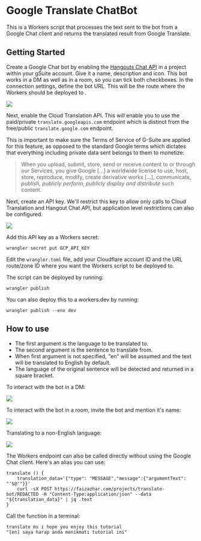 # Google Translate ChatBot

This is a Workers script that processes the text sent to the bot from a Google Chat client and returns the translated result from Google Translate.

## Getting Started

Create a Google Chat bot by enabling the [Hangouts Chat API](https://developers.google.com/hangouts/chat/how-tos/bots-publish) in a project within your gSuite account.
Give it a name, description and icon.
This bot works in a DM as well as in a room, so you can tick both checkboxes.
In the connection settings, define the bot URL. This will be the route where the Workers should be deployed to .

![](https://faizazhar.com/projects/translate-bot/chat-api.png)

Next, enable the Cloud Translation API. This will enable you to use the paid/private `translate.googleapis.com` endpoint which is distinct from the free/public `translate.google.com` endpoint.

This is important to make sure the Terms of Service of G-Suite are applied for this feature, as opposed to the standard Google terms which dictates that everything including private data sent belongs to them to monetize:

>When you upload, submit, store, send or receive content to or through our Services, you give Google [...] a worldwide license to use, host, store, reproduce, modify, create derivative works [...], communicate, *publish, publicly perform, publicly display and distribute* such content.

Next, create an API key. We'll restrict this key to allow only calls to Cloud Translation and Hangout Chat API, but application level restrictions can also be configured.

![](https://faizazhar.com/projects/translate-bot/api-restrictions.png)

Add this API key as a Workers secret:

```
wrangler secret put GCP_API_KEY
```

Edit the `wrangler.toml` file, add your Cloudflare account ID and the URL route/zone ID where you want the Workers script to be deployed to.

The script can be deployed by running:

```
wrangler publish
```

You can also deploy this to a workers.dev by running:

```
wrangler publish --env dev
```

## How to use

- The first argument is the language to be translated to.
- The second argument is the sentence to translate from.
- When first argument is not specified, "en" will be assumed and the text will be translated to English by default.
- The language of the original sentence will be detected and returned in a square bracket.

To interact with the bot in a DM:

![](https://faizazhar.com/projects/translate-bot/dm.png)

To interact with the bot in a room, invite the bot and mention it's name:

![](https://faizazhar.com/projects/translate-bot/dm-room.png)

Translating to a non-English language:

![](https://faizazhar.com/projects/translate-bot/target-lang.png)

The Workers endpoint can also be called directly without using the Google Chat client. Here's an alias you can use:

```
translate () {
	translation_data='{"type": "MESSAGE","message":{"argumentText": "'$@'"}}'
	curl -sX POST https://faizazhar.com/projects/translate-bot/REDACTED -H "Content-Type:application/json" --data "${translation_data}" | jq .text
}
```

Call the function in a terminal:

```
translate ms i hope you enjoy this tutorial
"[en] saya harap anda menikmati tutorial ini"
```

